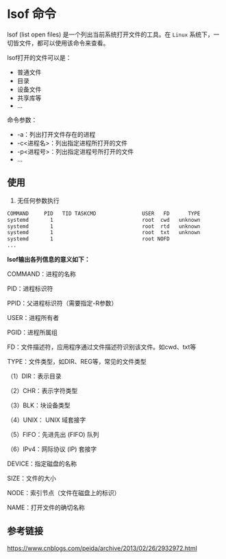 # lsof 命令

lsof (list open files) 是一个列出当前系统打开文件的工具。在 `Linux` 系统下，一切皆文件，都可以使用该命令来查看。

lsof打开的文件可以是：

- 普通文件
- 目录
- 设备文件
- 共享库等
- ...

命令参数：

- -a：列出打开文件存在的进程
- -c<进程名>：列出指定进程所打开的文件
- -p<进程号>：列出指定进程号所打开的文件
- ...

## 使用

1. 无任何参数执行

```bash
COMMAND     PID   TID TASKCMD               USER   FD      TYPE             DEVICE  SIZE/OFF       NODE NAME
systemd       1                             root  cwd   unknown                                         /proc/1/cwd (readlink: Permission denied)
systemd       1                             root  rtd   unknown                                         /proc/1/root (readlink: Permission denied)
systemd       1                             root  txt   unknown                                         /proc/1/exe (readlink: Permission denied)
systemd       1                             root NOFD                                                   /proc/1/fd (opendir: Permission denied)
...
```

**lsof输出各列信息的意义如下：**

COMMAND：进程的名称

PID：进程标识符

PPID：父进程标识符（需要指定-R参数）

USER：进程所有者

PGID：进程所属组

FD：文件描述符，应用程序通过文件描述符识别该文件。如cwd、txt等

TYPE：文件类型，如DIR、REG等，常见的文件类型

（1）DIR：表示目录

（2）CHR：表示字符类型

（3）BLK：块设备类型

（4）UNIX： UNIX 域套接字

（5）FIFO：先进先出 (FIFO) 队列

（6）IPv4：网际协议 (IP) 套接字

DEVICE：指定磁盘的名称

SIZE：文件的大小

NODE：索引节点（文件在磁盘上的标识）

NAME：打开文件的确切名称



## 参考链接

https://www.cnblogs.com/peida/archive/2013/02/26/2932972.html
